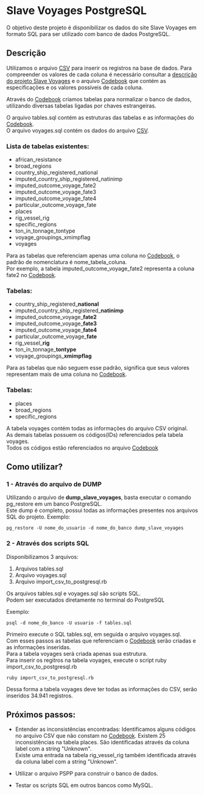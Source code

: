 # Slave Voyages PostgreSQL
O objetivo deste projeto é disponibilizar os dados do site Slave Voyages em formato SQL para ser utilizado com banco de dados PostgreSQL.

## Descrição
Utilizamos o arquivo [CSV](https://www.slavevoyages.org/documents/download/tastdb-2010.csv) para inserir os registros na base de dados. 
Para compreender os valores de cada coluna é necessário consultar a [descrição do projeto Slave Voyages](https://www.slavevoyages.org/voyage/about#methodology/introduction/0/pt/) e  o arquivo [Codebook](https://www.slavevoyages.org/documents/download/Codebook2013_5-3_final.pdf) que contém as especificações e os valores possíveis de cada coluna.

Através do [Codebook](https://www.slavevoyages.org/documents/download/Codebook2013_5-3_final.pdf) criamos tabelas para normalizar o banco de dados, utilizando diversas tabelas ligadas por chaves estrangeiras. 

O arquivo tables.sql contém as estruturas das tabelas e as informações do [Codebook](https://www.slavevoyages.org/documents/download/Codebook2013_5-3_final.pdf).<br /> 
O arquivo voyages.sql contém os dados do arquivo [CSV](https://www.slavevoyages.org/documents/download/tastdb-2010.csv).

### Lista de tabelas existentes:

- african_resistance
- broad_regions
- country_ship_registered_national
- imputed_country_ship_registered_natinimp
- imputed_outcome_voyage_fate2
- imputed_outcome_voyage_fate3
- imputed_outcome_voyage_fate4
- particular_outcome_voyage_fate
- places
- rig_vessel_rig
- specific_regions
- ton_in_tonnage_tontype
- voyage_groupings_xmimpflag
- voyages

Para as tabelas que referenciam apenas uma coluna no [Codebook](https://www.slavevoyages.org/documents/download/Codebook2013_5-3_final.pdf), o padrão de nomenclatura é nome_tabela_coluna. <br />
Por exemplo, a tabela imputed_outcome_voyage_fate2 representa a coluna fate2 no [Codebook](https://www.slavevoyages.org/documents/download/Codebook2013_5-3_final.pdf).

### Tabelas:

- country_ship_registered_**national**
- imputed_country_ship_registered_**natinimp**
- imputed_outcome_voyage_**fate2**
- imputed_outcome_voyage_**fate3**
- imputed_outcome_voyage_**fate4**
- particular_outcome_voyage_**fate**
- rig_vessel_**rig**
- ton_in_tonnage_**tontype**
- voyage_groupings_**xmimpflag**

Para as tabelas que não seguem esse padrão, significa que seus valores representam mais de uma coluna no [Codebook](https://www.slavevoyages.org/documents/download/Codebook2013_5-3_final.pdf).

### Tabelas: 

- places
- broad_regions
- specific_regions

A tabela voyages contém todas as informações do arquivo CSV original. <br />
As demais tabelas possuem os códigos(IDs) referenciados pela tabela voyages. <br /> 
Todos os códigos estão referenciados no arquivo [Codebook](https://www.slavevoyages.org/documents/download/Codebook2013_5-3_final.pdf)

## Como utilizar?

### 1 - Através do arquivo de DUMP
Utilizando o arquivo de **dump_slave_voyages**, basta executar o comando pg_restore em um banco PostgreSQL.<br />
Este dump é completo, possui todas as informações presentes nos arquivos SQL do projeto.
Exemplo:

`pg_restore -U nome_do_usuario -d nome_do_banco dump_slave_voyages`

### 2 - Através dos scripts SQL
Disponibilizamos 3 arquivos:

1. Arquivos tables.sql
2. Arquivo voyages.sql
3. Arquivo import_csv_to_postgresql.rb

Os arquivos tables.sql e voyages.sql são scripts SQL. <br />
Podem ser executados diretamente no terminal do PostgreSQL

Exemplo:

`psql -d nome_do_banco -U usuario -f tables.sql`

Primeiro execute o SQL tables.sql, em seguida o arquivo voyages.sql.<br />
Com esses passos as tabelas que referenciam o [Codebook](https://www.slavevoyages.org/documents/download/Codebook2013_5-3_final.pdf) serão criadas e as informações inseridas. <br />
Para a tabela voyages será criada apenas sua estrutura. <br /> 
Para inserir os regitros na tabela voyages, execute o script ruby import_csv_to_postgresql.rb

`ruby import_csv_to_postgresql.rb`

Dessa forma a tabela voyages deve ter todas as informações do CSV, serão inseridos 34.941 registros.

## Próximos passos:

- Entender as inconsistências encontradas:
Identificamos alguns códigos no arquivo CSV que não constam no [Codebook](https://www.slavevoyages.org/documents/download/Codebook2013_5-3_final.pdf).
Existem 25 inconsistências na tabela places. São identificadas através da coluna label com a string "Unknown".<br />
Existe uma entrada na tabela rig_vessel_rig também identificada através da coluna label com a string "Unknown".

- Utilizar o arquivo PSPP para construir o banco de dados.
- Testar os scripts SQL em outros bancos como MySQL.
